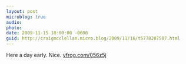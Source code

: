 ```yaml
---
layout: post
microblog: true
audio: 
photo: 
date: 2009-11-15 18:00:00 -0600
guid: http://craigmcclellan.micro.blog/2009/11/16/t5778207507.html
---
```

Here a day early. Nice.  [yfrog.com/056z5j](http://yfrog.com/056z5j)

